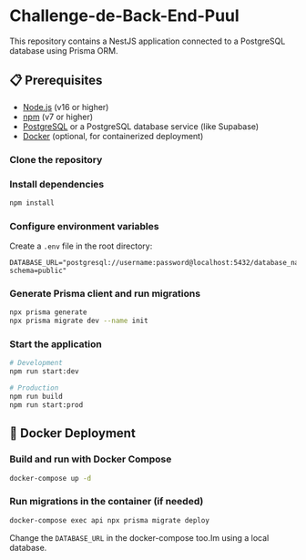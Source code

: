 # Challenge-de-Back-End-Puul

This repository contains a NestJS application connected to a PostgreSQL database using Prisma ORM.

## 📋 Prerequisites

- [Node.js](https://nodejs.org/) (v16 or higher)
- [npm](https://www.npmjs.com/) (v7 or higher)
- [PostgreSQL](https://www.postgresql.org/) or a PostgreSQL database service (like Supabase)
- [Docker](https://www.docker.com/) (optional, for containerized deployment)

### Clone the repository


### Install dependencies

```bash
npm install
```

### Configure environment variables

Create a `.env` file in the root directory:

```
DATABASE_URL="postgresql://username:password@localhost:5432/database_name?schema=public"
```


### Generate Prisma client and run migrations

```bash
npx prisma generate
npx prisma migrate dev --name init
```

### Start the application

```bash
# Development
npm run start:dev

# Production
npm run build
npm run start:prod
```

## 🐳 Docker Deployment

### Build and run with Docker Compose

```bash
docker-compose up -d
```

### Run migrations in the container (if needed)

```bash
docker-compose exec api npx prisma migrate deploy
```

Change the `DATABASE_URL` in the docker-compose too.Im using a local database.


